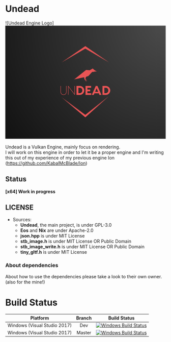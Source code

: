 # Undead

![Undead Engine Logo]<img src="/Pictures/UndeadEngineLogo.png">

Undead is a Vulkan  Engine, mainly focus on rendering.  
I will work on this engine in order to let it be a proper engine and I'm writing this out of my experience of my previous engine Ion (https://github.com/KabalMcBlade/Ion)


## Status

**[x64] Work in progress**


## LICENSE

- Sources:
	- **Undead**, the main project, is under GPL-3.0
	- **Eos** and **Nix** are under Apache-2.0
	- **json.hpp** is under MIT License
	- **stb_image.h** is under MIT License OR Public Domain
	- **stb_image_write.h** is under MIT License OR Public Domain
	- **tiny_gltf.h** is under MIT License


### About dependencies

About how to use the dependencies please take a look to their own owner. (also for the mine!)


# Build Status

| Platform | Branch | Build Status |
|:--------:|:------:|:------------:|
| Windows (Visual Studio 2017) | Dev | [![Windows Build Status](https://ci.appveyor.com/api/projects/status/github/kabalmcblade/undead?branch=dev&svg=true)](https://ci.appveyor.com/project/kabalmcblade/undead) |
| Windows (Visual Studio 2017) | Master | [![Windows Build Status](https://ci.appveyor.com/api/projects/status/github/kabalmcblade/undead?branch=master&svg=true)](https://ci.appveyor.com/project/kabalmcblade/undead) |
